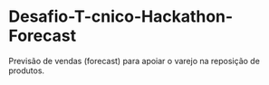 # Desafio-T-cnico-Hackathon-Forecast
Previsão de vendas (forecast) para apoiar o varejo na reposição de produtos.
